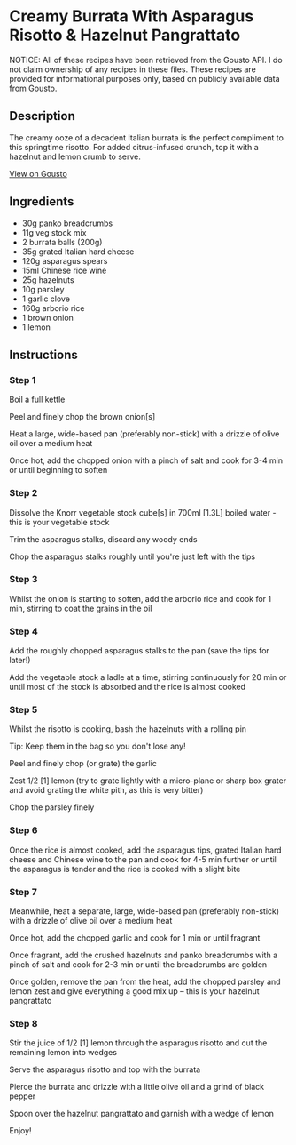 # Creamy Burrata With Asparagus Risotto & Hazelnut Pangrattato

NOTICE: All of these recipes have been retrieved from the Gousto API. I do not claim ownership of any recipes in these files. These recipes are provided for informational purposes only, based on publicly available data from Gousto.

## Description

The creamy ooze of a decadent Italian burrata is the perfect compliment to this springtime risotto. For added citrus-infused crunch, top it with a hazelnut and lemon crumb to serve.

[View on Gousto](https://www.gousto.co.uk/recipes/cookbook/creamy-burrata-with-asparagus-risotto-hazelnut-pangrattato)

## Ingredients

- 30g panko breadcrumbs
- 11g veg stock mix
- 2 burrata balls (200g)
- 35g grated Italian hard cheese
- 120g asparagus spears
- 15ml Chinese rice wine
- 25g hazelnuts
- 10g parsley
- 1 garlic clove
- 160g arborio rice
- 1 brown onion
- 1 lemon

## Instructions

### Step 1

Boil a full kettle

Peel and finely chop the brown onion<span class="text-danger">[s]</span>

Heat a large, wide-based pan (preferably non-stick) with a drizzle of olive oil over a medium heat

Once hot, add the chopped onion with a pinch of salt and cook for 3-4 min or until beginning to soften

### Step 2

Dissolve the Knorr vegetable stock cube<span class="text-danger">[s]</span> in 700ml <span class="text-danger">[1.3L]</span> boiled water  - this is your vegetable stock

Trim the asparagus stalks, discard any woody ends

Chop the asparagus stalks roughly until you're just left with the tips

### Step 3

Whilst the onion is starting to soften, add the arborio rice and cook for 1 min, stirring to coat the grains in the oil

### Step 4

Add the roughly chopped asparagus stalks to the pan (save the tips for later!)

Add the vegetable stock a ladle at a time, stirring continuously for 20 min or until most of the stock is absorbed and the rice is almost cooked

### Step 5

Whilst the risotto is cooking, bash the hazelnuts with a rolling pin

Tip: Keep them in the bag so you don't lose any!

Peel and finely chop (or grate) the garlic

Zest 1/2 <span class="text-danger">[1]</span> lemon (try to grate lightly with a micro-plane or sharp box grater and avoid grating the white pith, as this is very bitter)

Chop the parsley finely

### Step 6

Once the rice is almost cooked, add the asparagus tips, grated Italian hard cheese and Chinese wine to the pan and cook for 4-5 min further or until the asparagus is tender and the rice is cooked with a slight bite

### Step 7

Meanwhile, heat a separate, large, wide-based pan (preferably non-stick) with a drizzle of olive oil over a medium heat

Once hot, add the chopped garlic and cook for 1 min or until fragrant

Once fragrant, add the crushed hazelnuts and panko breadcrumbs with a pinch of salt and cook for 2-3 min or until the breadcrumbs are golden

Once golden, remove the pan from the heat, add the chopped parsley and lemon zest and give everything a good mix up – this is your hazelnut pangrattato

### Step 8

Stir the juice of 1/2 <span class="text-danger">[1]</span> lemon through the asparagus risotto and cut the remaining lemon into wedges

Serve the asparagus risotto and top with the burrata

Pierce the burrata and drizzle with a little olive oil and a grind of black pepper

Spoon over the hazelnut pangrattato and garnish with a wedge of lemon

Enjoy!

